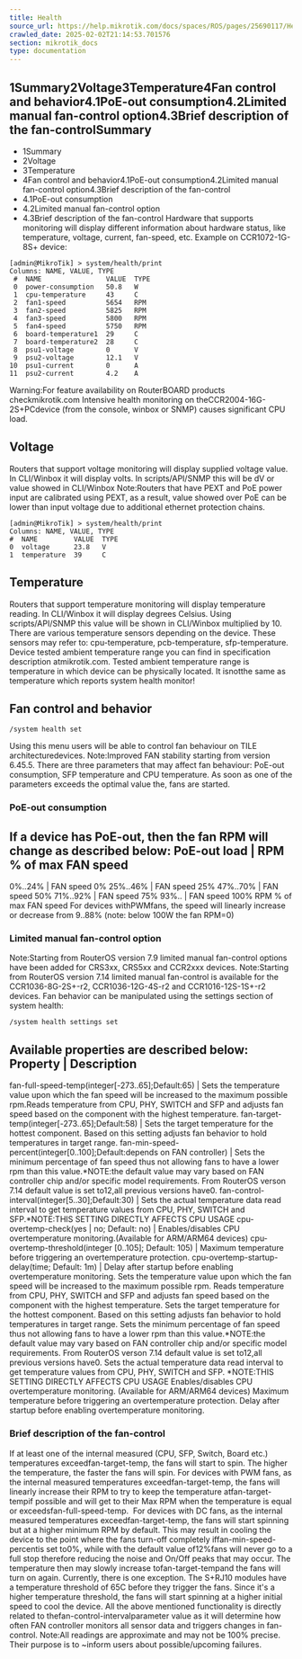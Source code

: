 ```yaml
---
title: Health
source_url: https://help.mikrotik.com/docs/spaces/ROS/pages/25690117/Health,
crawled_date: 2025-02-02T21:14:53.701576
section: mikrotik_docs
type: documentation
---
```


## 1Summary2Voltage3Temperature4Fan control and behavior4.1PoE-out consumption4.2Limited manual fan-control option4.3Brief description of the fan-controlSummary
* 1Summary
* 2Voltage
* 3Temperature
* 4Fan control and behavior4.1PoE-out consumption4.2Limited manual fan-control option4.3Brief description of the fan-control
* 4.1PoE-out consumption
* 4.2Limited manual fan-control option
* 4.3Brief description of the fan-control
Hardware that supports monitoring will display different information about hardware status, like temperature, voltage, current, fan-speed, etc.
Example on CCR1072-1G-8S+ device:
```
[admin@MikroTik] > system/health/print 
Columns: NAME, VALUE, TYPE
 #  NAME                VALUE  TYPE
 0  power-consumption   50.8   W   
 1  cpu-temperature     43     C   
 2  fan1-speed          5654   RPM 
 3  fan2-speed          5825   RPM 
 4  fan3-speed          5800   RPM 
 5  fan4-speed          5750   RPM 
 6  board-temperature1  29     C   
 7  board-temperature2  28     C   
 8  psu1-voltage        0      V   
 9  psu2-voltage        12.1   V   
10  psu1-current        0      A   
11  psu2-current        4.2    A
```
Warning:For feature availability on RouterBOARD products checkmikrotik.com
Intensive health monitoring on theCCR2004-16G-2S+PCdevice (from the console, winbox or SNMP) causes significant CPU load.
## Voltage
Routers that support voltage monitoring will display supplied voltage value. In CLI/Winbox it will display volts. In scripts/API/SNMP this will be dV or value showed in CLI/Winbox
Note:Routers that have PEXT and PoE power input are calibrated using PEXT, as a result, value showed over PoE can be lower than input voltage due to additional ethernet protection chains.
```
[admin@MikroTik] > system/health/print 
Columns: NAME, VALUE, TYPE
#  NAME         VALUE  TYPE
0  voltage      23.8   V   
1  temperature  39     C
```
## Temperature
Routers that support temperature monitoring will display temperature reading. In CLI/Winbox it will display degrees Celsius. Using scripts/API/SNMP this value will be shown in CLI/Winbox multiplied by 10. There are various temperature sensors depending on the device. These sensors may refer to: cpu-temperature, pcb-temperature, sfp-temperature. Device tested ambient temperature range you can find in specification description atmikrotik.com. Tested ambient temperature range is temperature in which device can be physically located. It isnotthe same as temperature which reports system health monitor!
## Fan control and behavior
```
/system health set
```
Using this menu users will be able to control fan behaviour on TILE architecturedevices.
Note:Improved FAN stability starting from version 6.45.5.
There are three parameters that may affect fan behaviour: PoE-out consumption, SFP temperature and CPU temperature. As soon as one of the parameters exceeds the optimal value the, fans are started.
### PoE-out consumption
If a device has PoE-out, then the fan RPM will change as described below:
PoE-out load | RPM % of max FAN speed
-------------------------------------
0%..24% | FAN speed 0%
25%..46% | FAN speed 25%
47%..70% | FAN speed 50%
71%..92% | FAN speed 75%
93%.. | FAN speed 100%
RPM % of max FAN speed
For devices withPWMfans, the speed will linearly increase or decrease from 9..88% (note: below 100W the fan RPM=0)
### Limited manual fan-control option
Note:Starting from RouterOS version 7.9 limited manual fan-control options have been added for CRS3xx, CRS5xx and CCR2xxx devices.
Note:Starting from RouterOS version 7.14 limited manual fan-control is available for the CCR1036-8G-2S+-r2, CCR1036-12G-4S-r2 and CCR1016-12S-1S+-r2 devices.
Fan behavior can be manipulated using the settings section of system health:
```
/system health settings set
```
Available properties are described below:
Property | Description
----------------------
fan-full-speed-temp(integer[-273..65];Default:65) | Sets the temperature value upon which the fan speed will be increased to the maximum possible rpm.Reads temperature from CPU, PHY, SWITCH and SFP and adjusts fan speed based on the component with the highest temperature.
fan-target-temp(integer[-273..65];Default:58) | Sets the target temperature for the hottest component. Based on this setting adjusts fan behavior to hold temperatures in target range.
fan-min-speed-percent(integer[0..100];Default:depends on FAN controller) | Sets the minimum percentage of fan speed thus not allowing fans to have a lower rpm than this value.*NOTE:the default value may vary based on FAN controller chip and/or specific model requirements. From RouterOS verson 7.14 default value is set to12,all previous versions have0.
fan-control-interval(integer[5..30];Default:30) | Sets the actual temperature data read interval to get temperature values from CPU, PHY, SWITCH and SFP.*NOTE:THIS SETTING DIRECTLY AFFECTS CPU USAGE
cpu-overtemp-check(yes | no; Default: no) | Enables/disables CPU overtemperature monitoring.(Available for ARM/ARM64 devices)
cpu-overtemp-threshold(integer [0..105]; Default: 105) | Maximum temperature before triggering an overtemperature protection.
cpu-overtemp-startup-delay(time; Default: 1m) | Delay after startup before enabling overtemperature monitoring.
Sets the temperature value upon which the fan speed will be increased to the maximum possible rpm.
Reads temperature from CPU, PHY, SWITCH and SFP and adjusts fan speed based on the component with the highest temperature.
Sets the target temperature for the hottest component. Based on this setting adjusts fan behavior to hold temperatures in target range.
Sets the minimum percentage of fan speed thus not allowing fans to have a lower rpm than this value.*NOTE:the default value may vary based on FAN controller chip and/or specific model requirements. From RouterOS verson 7.14 default value is set to12,all previous versions have0.
Sets the actual temperature data read interval to get temperature values from CPU, PHY, SWITCH and SFP.
*NOTE:THIS SETTING DIRECTLY AFFECTS CPU USAGE
Enables/disables CPU overtemperature monitoring.
(Available for ARM/ARM64 devices)
Maximum temperature before triggering an overtemperature protection.
Delay after startup before enabling overtemperature monitoring.
### Brief description of the fan-control
If at least one of the internal measured (CPU, SFP, Switch, Board etc.) temperatures exceedfan-target-temp, the fans will start to spin. The higher the temperature, the faster the fans will spin. For devices with PWM fans, as the internal measured temperatures exceedfan-target-temp, the fans will linearly increase their RPM to try to keep the temperature atfan-target-tempif possible and will get to their Max RPM when the temperature is equal or exceedsfan-full-speed-temp.  For devices with DC fans, as the internal measured temperatures exceedfan-target-temp, the fans will start spinning but at a higher minimum RPM by default. This may result in cooling the device to the point where the fans turn-off completely iffan-min-speed-percentis set to0%, while with the default value of12%fans will never go to a full stop therefore reducing the noise and On/Off peaks that may occur. The temperature then may slowly increase tofan-target-tempand the fans will turn on again. Currently, there is one exception. The S+RJ10 modules have a temperature threshold of 65C before they trigger the fans. Since it's a higher temperature threshold, the fans will start spinning at a higher initial speed to cool the device. All the above mentioned functionality is directly related to thefan-control-intervalparameter value as it will determine how often FAN controller monitors all sensor data and triggers changes in fan-control.
Note:All readings are approximate and may not be 100% precise. Their purpose is to ~inform users about possible/upcoming failures.